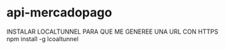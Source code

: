 # api-mercadopago

INSTALAR LOCALTUNNEL PARA QUE ME GENEREE UNA URL CON HTTPS
npm install -g lcoaltunnel